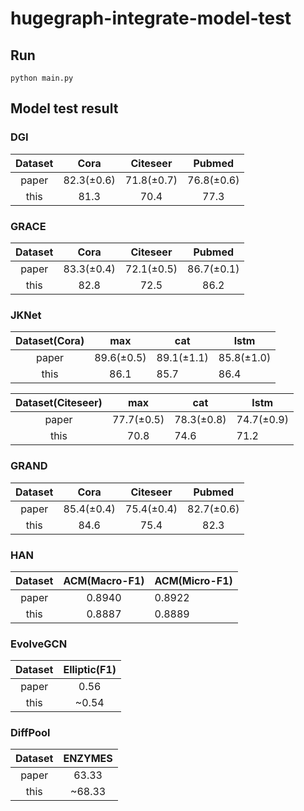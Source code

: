 # hugegraph-integrate-model-test

## Run

```commandline
python main.py
```

## Model test result

### DGI

|    Dataset    |    Cora    |  Citeseer  |   Pubmed   |
|:-------------:|:----------:|:----------:|:----------:|
|     paper     | 82.3(±0.6) | 71.8(±0.7) | 76.8(±0.6) |
|     this      |    81.3    |    70.4    |    77.3    |

### GRACE

| Dataset |    Cora    |  Citeseer  |   Pubmed   |
|:-------:|:----------:|:----------:|:----------:|
|  paper  | 83.3(±0.4) | 72.1(±0.5) | 86.7(±0.1) |
|  this   |    82.8    |    72.5    |    86.2    |

### JKNet


| Dataset(Cora) |    max     | cat        | lstm       |
|:-------------:|:----------:|------------|------------|
|     paper     | 89.6(±0.5) | 89.1(±1.1) | 85.8(±1.0) |
|     this      |    86.1    | 85.7       | 86.4       |


| Dataset(Citeseer) |    max     | cat        | lstm       |
|:-----------------:|:----------:|------------|------------|
|       paper       | 77.7(±0.5) | 78.3(±0.8) | 74.7(±0.9) |
|       this        |    70.8    | 74.6       | 71.2       |

### GRAND

| Dataset |    Cora    |  Citeseer  |   Pubmed   |
|:-------:|:----------:|:----------:|:----------:|
|  paper  | 85.4(±0.4) | 75.4(±0.4) | 82.7(±0.6) |
|  this   |    84.6    |    75.4    |    82.3    |

### HAN

| Dataset | ACM(Macro-F1) | ACM(Micro-F1) | 
|:-------:|:-------------:|---------------|
|  paper  |    0.8940     | 0.8922        | 
|  this   |    0.8887     | 0.8889        |

### EvolveGCN

|     Dataset      | Elliptic(F1) | 
|:----------------:|:------------:|
|      paper       |     0.56     | 
|       this       |    ~0.54     |

### DiffPool

| Dataset | ENZYMES | 
|:-------:|:-------:|
|  paper  |  63.33  | 
|  this   | ~68.33  |

